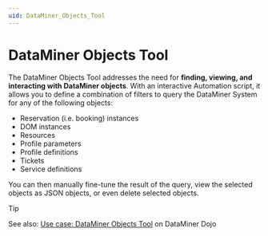 ```yaml
---
uid: DataMiner_Objects_Tool
---
```


# DataMiner Objects Tool

The DataMiner Objects Tool addresses the need for **finding, viewing, and interacting with DataMiner objects**. With an interactive Automation script, it allows you to define a combination of filters to query the DataMiner System for any of the following objects:

- Reservation (i.e. booking) instances
- DOM instances
- Resources
- Profile parameters
- Profile definitions
- Tickets
- Service definitions

You can then manually fine-tune the result of the query, view the selected objects as JSON objects, or even delete selected objects.

> [!TIP]
> See also: [Use case: DataMiner Objects Tool](https://community.dataminer.services/use-case/) on DataMiner Dojo
